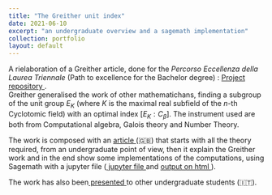 ```yaml
---
title: "The Greither unit index"
date: 2021-06-10
excerpt: "an undergraduate overview and a sagemath implementation"
collection: portfolio
layout: default
---
```



A rielaboration of a Greither article, done for the *Percorso Eccellenza della Laurea Triennale* (Path to excellence for the Bachelor degree) : <a href="https://github.com/giacomoborin/PEM_Greither"> Project repository </a>.  
Greither generalised the work of other mathematichans, finding a subgroup of the unit group $E_K$ (where $K$ is the maximal real subfield of the $n$-th Cyclotomic field) with an optimal index $[E_K:C_\beta]$. The instrument used are both from Computational algebra, Galois theory and Number Theory.  


The work is composed with an <a href="https://giacomoborin.github.io/files/PEM/Greither_unit_index.pdf"> article </a> (🇬🇧) that starts with all the theory required, from an undergraduate point of view, then it explain the Greither work and in the end show some implementations of the computations, using Sagemath with a jupyter file (<a href="https://giacomoborin.github.io/files/PEM/Greither_unit_index.ipynb"> jupyter file </a> and <a href="https://giacomoborin.github.io/files/PEM/Greither_unit_index.html"> output on html </a>). 

The work has also been<a href="https://giacomoborin.github.io/files/PEM/Greither_unit_index_pres.pdf" > presented </a> to other undergraduate students (🇮🇹). 

